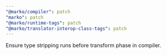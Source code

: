```yaml
---
"@marko/compiler": patch
"marko": patch
"@marko/runtime-tags": patch
"@marko/translator-interop-class-tags": patch
---
```


Ensure type stripping runs before transform phase in compiler.
